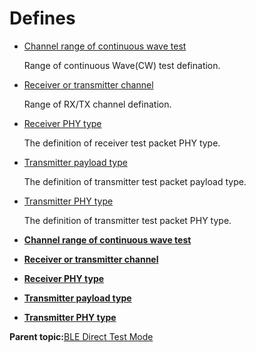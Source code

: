 # Defines

-   [Channel range of continuous wave test](GUID-232551B8-4CB8-42F0-86EF-517265EABD34.md)

    Range of continuous Wave\(CW\) test defination.

-   [Receiver or transmitter channel](GUID-60BC186A-6C5A-4ABE-B0F9-391C4B40CC18.md)

    Range of RX/TX channel defination.

-   [Receiver PHY type](GUID-E48F2A0F-67E0-4999-BCCC-FD8784F524A8.md)

    The definition of receiver test packet PHY type.

-   [Transmitter payload type](GUID-80C46DBA-4FC8-49C3-94EA-755829267AD7.md)

    The definition of transmitter test packet payload type.

-   [Transmitter PHY type](GUID-2315B065-4B7A-421C-AC55-122168E3624B.md)

    The definition of transmitter test packet PHY type.


-   **[Channel range of continuous wave test](GUID-232551B8-4CB8-42F0-86EF-517265EABD34.md)**  

-   **[Receiver or transmitter channel](GUID-60BC186A-6C5A-4ABE-B0F9-391C4B40CC18.md)**  

-   **[Receiver PHY type](GUID-E48F2A0F-67E0-4999-BCCC-FD8784F524A8.md)**  

-   **[Transmitter payload type](GUID-80C46DBA-4FC8-49C3-94EA-755829267AD7.md)**  

-   **[Transmitter PHY type](GUID-2315B065-4B7A-421C-AC55-122168E3624B.md)**  


**Parent topic:**[BLE Direct Test Mode](GUID-A383B91A-CD0E-48B6-9C9F-879838FC7176.md)

